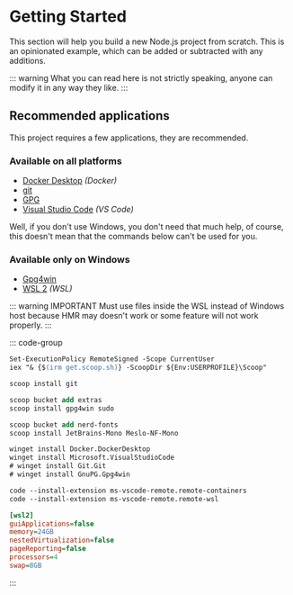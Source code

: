 # Getting Started

This section will help you build a new Node.js project from scratch. This is an opinionated example, which can be added or subtracted with any additions.

::: warning
What you can read here is not strictly speaking, anyone can modify it in any way they like.
:::

## Recommended applications

This project requires a few applications, they are recommended.

### Available on all platforms

- [Docker Desktop] _(Docker)_
- [git]
- [GPG]
- [Visual Studio Code] _(VS Code)_

Well, if you don't use Windows, you don't need that much help, of course, this doesn't mean that the commands below can't be used for you.

### Available only on Windows

- [Gpg4win]
- [WSL 2] _(WSL)_

::: warning IMPORTANT
Must use files inside the WSL instead of Windows host because HMR may doesn't work or some feature will not work properly.
:::

::: code-group

```ps [Scoop]
Set-ExecutionPolicy RemoteSigned -Scope CurrentUser
iex "& {$(irm get.scoop.sh)} -ScoopDir ${Env:USERPROFILE}\Scoop"

scoop install git

scoop bucket add extras
scoop install gpg4win sudo

scoop bucket add nerd-fonts
scoop install JetBrains-Mono Meslo-NF-Mono
```

```ps [Winget]
winget install Docker.DockerDesktop
winget install Microsoft.VisualStudioCode
# winget install Git.Git
# winget install GnuPG.Gpg4win

code --install-extension ms-vscode-remote.remote-containers
code --install-extension ms-vscode-remote.remote-wsl
```

```ini [.wslconfig]
[wsl2]
guiApplications=false
memory=24GB
nestedVirtualization=false
pageReporting=false
processors=4
swap=8GB
```

:::

[Docker Desktop]: https://www.docker.com/products/docker-desktop/
[git]: https://git-scm.com/downloads
[GPG]: https://gnupg.org/download/index.html
[Visual Studio Code]: https://code.visualstudio.com/download
[Gpg4win]: https://www.gpg4win.org/download.html
[WSL 2]: https://learn.microsoft.com/en-us/windows/wsl/
